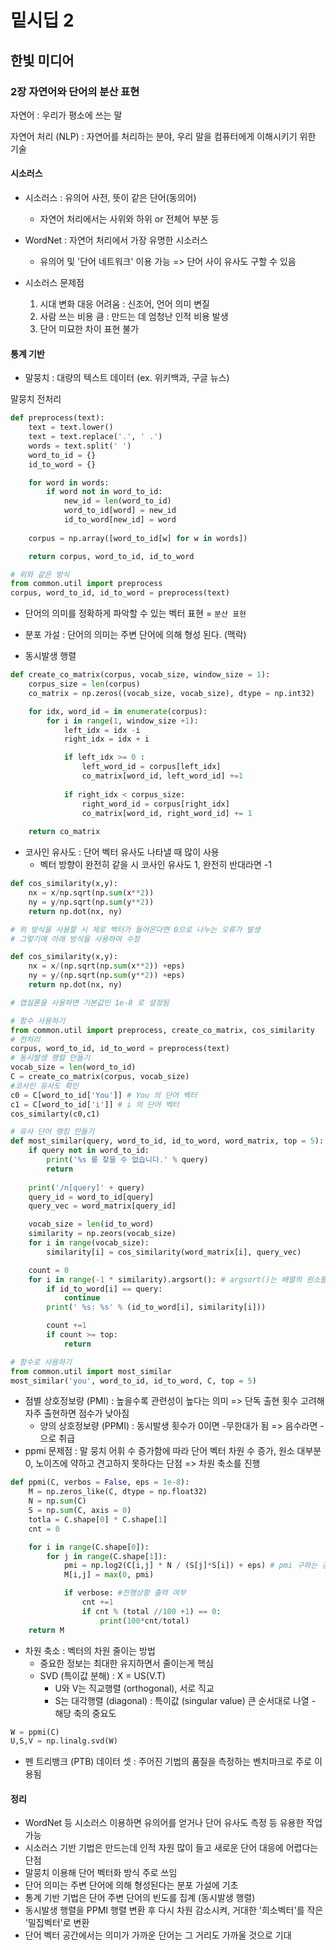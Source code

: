 # 밑시딥 2
## 한빛 미디어
### 2장 자연어와 단어의 분산 표현

자연어 : 우리가 평소에 쓰는 말

자연어 처리 (NLP) : 자연어를 처리하는 분야, 우리 말을 컴퓨터에게 이해시키기 위한 기술

#### 시소러스
- 시소러스 : 유의어 사전, 뜻이 같은 단어(동의어)
    - 자연어 처리에서는 사위와 하위 or 전체어 부분 등

- WordNet : 자연어 처리에서 가장 유명한 시소러스
    - 유의어 및 '단어 네트워크' 이용 가능 => 단어 사이 유사도 구할 수 있음

- 시소러스 문제점
    1. 시대 변화 대응 어려움 : 신조어, 언어 의미 변질
    2. 사람 쓰는 비용 큼 : 만드는 데 엄청난 인적 비용 발생
    3. 단어 미묘한 차이 표현 불가


#### 통계 기반
- 말뭉치 : 대량의 텍스트 데이터 (ex. 위키백과, 구글 뉴스)

말뭉치 전처리
```python
def preprocess(text):
    text = text.lower()
    text = text.replace('.', ' .')
    words = text.split(' ')
    word_to_id = {}
    id_to_word = {}

    for word in words:
        if word not in word_to_id:
            new_id = len(word_to_id)
            word_to_id[word] = new_id
            id_to_word[new_id] = word
    
    corpus = np.array([word_to_id[w] for w in words])

    return corpus, word_to_id, id_to_word

# 위와 같은 방식
from common.util import preprocess
corpus, word_to_id, id_to_word = preprocess(text)
```

- 단어의 의미를 정확하게 파악할 수 있는 벡터 표현 = `분산 표현`
- 분포 가설 : 단어의 의미는 주변 단어에 의해 형성 된다. (맥락)

- 동시발생 행렬
```python
def create_co_matrix(corpus, vocab_size, window_size = 1):
    corpus_size = len(corpus)
    co_matrix = np.zeros((vocab_size, vocab_size), dtype = np.int32)

    for idx, word_id = in enumerate(corpus):
        for i in range(1, window_size +1):
            left_idx = idx -i
            right_idx = idx + i

            if left_idx >= 0 :
                left_word_id = corpus[left_idx]
                co_matrix[word_id, left_word_id] +=1
            
            if right_idx < corpus_size:
                right_word_id = corpus[right_idx]
                co_matrix[word_id, right_word_id] += 1
    
    return co_matrix
```

- 코사인 유사도 : 단어 벡터 유사도 나타낼 때 많이 사용
    - 벡터 방향이 완전히 같을 시 코사인 유사도 1, 완전히 반대라면 -1
```python
def cos_similarity(x,y):
    nx = x/np.sqrt(np.sum(x**2))
    ny = y/np.sqrt(np.sum(y**2))
    return np.dot(nx, ny)

# 위 방식을 사용할 시 제로 벡터가 들어온다면 0으로 나누는 오류가 발생
# 그렇기에 아래 방식을 사용하여 수정

def cos_similarity(x,y):
    nx = x/(np.sqrt(np.sum(x**2)) +eps)
    ny = y/(np.sqrt(np.sum(y**2)) +eps)
    return np.dot(nx, ny)

# 앱실론을 사용하면 기본값인 1e-8 로 설정됨

# 함수 사용하기
from common.util import preprocess, create_co_matrix, cos_similarity
# 전처리
corpus, word_to_id, id_to_word = preprocess(text)
# 동시발생 행렬 만들기
vocab_size = len(word_to_id)
C = create_co_matrix(corpus, vocab_size)
#코사인 유사도 확인
c0 = C[word_to_id['You']] # You 의 단어 벡터
c1 = C[word_to_id['i']] # i 의 단어 벡터
cos_similarty(c0,c1) 

# 유사 단어 랭킹 만들기
def most_similar(query, word_to_id, id_to_word, word_matrix, top = 5):
    if query not in word_to_id:
        print('%s 를 찾을 수 없습니다.' % query)
        return
    
    print('/n[query]' + query)
    query_id = word_to_id[query]
    query_vec = word_matrix[query_id]

    vocab_size = len(id_to_word)
    similarity = np.zeors(vocab_size)
    for i in range(vocab_size):
        similarity[i] = cos_similarity(word_matrix[i], query_vec)

    count = 0
    for i in range(-1 * similarity).argsort(): # argsort()는 배열의 원소를 오름차순 정렬후 인덱스 반환 (원본의 인덱스)
        if id_to_word[i] == query:
            continue
        print(' %s: %s' % (id_to_word[i], similarity[i]))

        count +=1
        if count >= top:
            return

# 함수로 사용하기
from common.util import most_similar
most_similar('you', word_to_id, id_to_word, C, top = 5)
```

- 점별 상호정보량 (PMI) : 높을수록 관련성이 높다는 의미 => 단독 출현 횟수 고려해 자주 출현하면 점수가 낮아짐
    - 양의 상호정보량 (PPMI) : 동시발생 횟수가 0이면 -무한대가 됨 => 음수라면 -으로 취급
- ppmi 문제점 : 말 뭉치 어휘 수 증가함에 따라 단어 벡터 차원 수 증가, 원소 대부분 0, 노이즈에 약하고 견고하지 못하다는 단점 => 차원 축소를 진행
```python
def ppmi(C, verbos = False, eps = 1e-8):
    M = np.zeros_like(C, dtype = np.float32)
    N = np.sum(C)
    S = np.sum(C, axis = 0)
    totla = C.shape[0] * C.shape[1]
    cnt = 0

    for i in range(C.shape[0]):
        for j in range(C.shape[1]):
            pmi = np.log2(C[i,j] * N / (S[j]*S[i]) + eps) # pmi 구하는 공식, 0 방지를 위해 eps 추가
            M[i,j] = max(0, pmi)

            if verbose: #진행상황 출력 여부
                cnt +=1
                if cnt % (total //100 +1) == 0:
                    print(100*cnt/total)
    return M
```

- 차원 축소 : 벡터의 차원 줄이는 방법
    - 중요한 정보는 최대한 유지하면서 줄이는게 핵심
    - SVD (특이값 분해) : X = US(V.T)
        - U와 V는 직교행렬 (orthogonal), 서로 직교
        - S는 대각행렬 (diagonal) : 특이값 (singular value) 큰 순서대로 나열 - 해당 축의 중요도

```python
W = ppmi(C)
U,S,V = np.linalg.svd(W)
```

- 펜 트리뱅크 (PTB) 데이터 셋 : 주어진 기법의 품질을 측정하는 벤치마크로 주로 이용됨

#### 정리
- WordNet 등 시소러스 이용하면 유의어를 얻거나 단어 유사도 측정 등 유용한 작업 가능
- 시소러스 기반 기법은 만드는데 인적 자원 많이 들고 새로운 단어 대응에 어렵다는 단점
- 말뭉치 이용해 단어 벡터화 방식 주로 쓰임
- 단어 의미는 주변 단어에 의해 형성된다는 분포 가설에 기초
- 통계 기반 기법은 단어 주변 단어의 빈도를 집계 (동시발생 행렬)
- 동시발생 행렬을 PPMI 행렬 변환 후 다시 차원 감소시켜, 거대한 '희소벡터'를 작은 '밀집벡터'로 변환
- 단어 벡터 공간에서는 의미가 가까운 단어는 그 거리도 가까울 것으로 기대